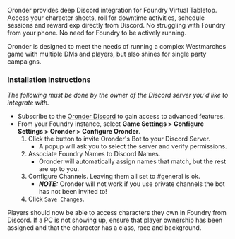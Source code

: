 Oronder provides deep Discord integration for Foundry Virtual Tabletop. Access your character sheets, roll for
downtime activities, schedule sessions and reward exp directly from Discord. No struggling with Foundry from your phone. No need for Foundry to be actively running.

Oronder is designed to meet the needs of running a complex Westmarches game with multiple DMs and players,
but also shines for single party campaigns.

### Installation Instructions

_The following must be done by the owner of the Discord server you'd like to integrate with._

- Subscribe to the [Oronder Discord](https://discord.gg/27npDAXaCA) to gain access to advanced features.
- From your Foundry instance, select **Game Settings > Configure Settings > Oronder > Configure Oronder**.
    1. Click the button to invite Oronder's Bot to your Discord Server.
        - A popup will ask you to select the server and verify permissions.
    2. Associate Foundry Names to Discord Names.
        - Oronder will automatically assign names that match, but the rest are up to you.
    3. Configure Channels. Leaving them all set to #general is ok.
        - **_NOTE:_** Oronder will not work if you use private channels the bot has not been invited to!
    4. Click `Save Changes`.

Players should now be able to access characters they own in Foundry from Discord.
If a PC is not showing up, ensure that player ownership has been assigned and that the character has a class, race and
background.